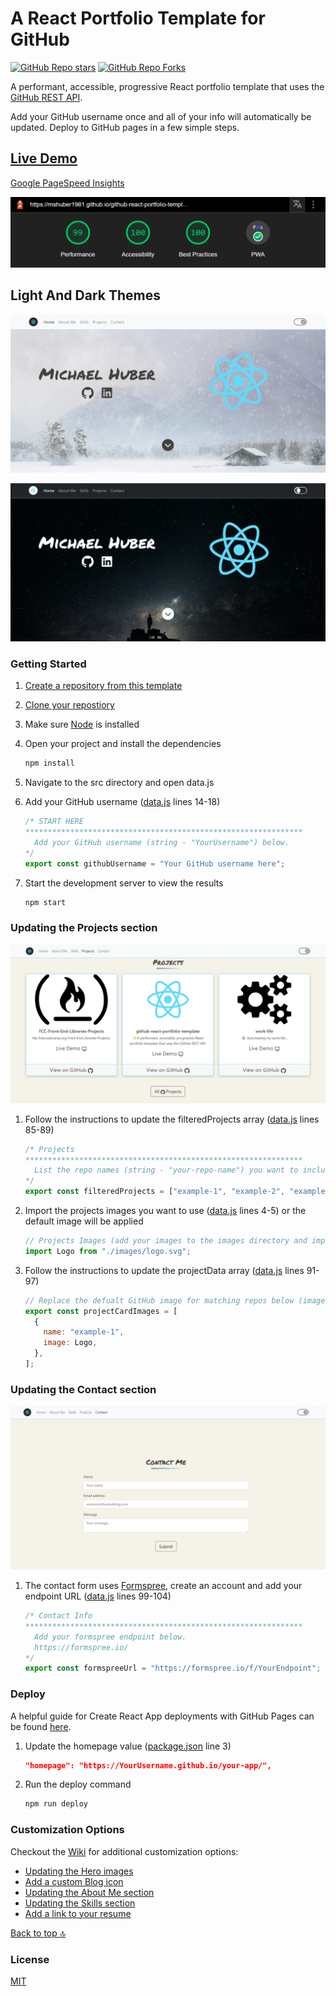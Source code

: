 # A React Portfolio Template for GitHub

[![GitHub Repo stars](https://img.shields.io/github/stars/mshuber1981/github-react-portfolio-template?color=%2361dbfb&style=for-the-badge&logo=github)](https://github.com/mshuber1981/github-react-portfolio-template/stargazers/) [![GitHub Repo Forks](https://img.shields.io/github/forks/mshuber1981/github-react-portfolio-template?color=%2361dbfb&style=for-the-badge&logo=github&label=Forks)](https://github.com/mshuber1981/github-react-portfolio-template/network/members)

A performant, accessible, progressive React portfolio template that uses the [GitHub REST API](https://docs.github.com/en/free-pro-team@latest/rest).

Add your GitHub username once and all of your info will automatically be updated. Deploy to GitHub pages in a few simple steps.

## [Live Demo](https://mshuber1981.github.io/github-react-portfolio-template/#/)

[Google PageSpeed Insights](https://developers.google.com/speed/pagespeed/insights/)

![Page Speed](/README_images/speed.png)

## Light And Dark Themes

![Hero Light](/README_images/hero.png)

![Hero Dark](/README_images/heroDark.png)

### Getting Started

1. [Create a repository from this template](https://docs.github.com/en/repositories/creating-and-managing-repositories/creating-a-repository-from-a-template)
2. [Clone your repostiory](https://developers.google.com/speed/pagespeed/insights/)
3. Make sure [Node](https://nodejs.org/en/) is installed
4. Open your project and install the dependencies

   ```bash
   npm install
   ```

5. Navigate to the src directory and open data.js
6. Add your GitHub username ([data.js](https://github.com/mshuber1981/github-react-portfolio-template/blob/main/src/data.js#L14) lines 14-18)

   ```javascript
   /* START HERE
   ************************************************************** 
     Add your GitHub username (string - "YourUsername") below.
   */
   export const githubUsername = "Your GitHub username here";
   ```

7. Start the development server to view the results

   ```bash
   npm start
   ```

### Updating the Projects section

![Projects](/README_images/projects.png)

1. Follow the instructions to update the filteredProjects array ([data.js](https://github.com/mshuber1981/github-react-portfolio-template/blob/main/src/data.js#L85) lines 85-89)

   ```javascript
   /* Projects
   ************************************************************** 
     List the repo names (string - "your-repo-name") you want to include (they will be sorted alphabetically). If empty, only the first 3 will be included.
   */
   export const filteredProjects = ["example-1", "example-2", "example-3"];
   ```

2. Import the projects images you want to use ([data.js](https://github.com/mshuber1981/github-react-portfolio-template/blob/main/src/data.js#L4) lines 4-5) or the default image will be applied

   ```javascript
   // Projects Images (add your images to the images directory and import below)
   import Logo from "./images/logo.svg";
   ```

3. Follow the instructions to update the projectData array ([data.js](https://github.com/mshuber1981/github-react-portfolio-template/blob/main/src/data.js#L91) lines 91-97)

   ```javascript
   // Replace the defualt GitHub image for matching repos below (images imported above - lines 13-14)
   export const projectCardImages = [
     {
       name: "example-1",
       image: Logo,
     },
   ];
   ```

### Updating the Contact section

![Projects](/README_images/contact.png)

1. The contact form uses [Formspree](https://formspree.io/), create an account and add your endpoint URL ([data.js](https://github.com/mshuber1981/github-react-portfolio-template/blob/main/src/data.js#L99) lines 99-104)

   ```javascript
   /* Contact Info
   ************************************************************** 
     Add your formspree endpoint below.
     https://formspree.io/
   */
   export const formspreeUrl = "https://formspree.io/f/YourEndpoint";
   ```

### Deploy

A helpful guide for Create React App deployments with GitHub Pages can be found [here](https://create-react-app.dev/docs/deployment#github-pages).

1. Update the homepage value ([package.json](https://github.com/mshuber1981/github-react-portfolio-template/blob/0133fcc02ab048fefcf73825d02385ffe27c3721/package.json#L3) line 3)

   ```json
   "homepage": "https://YourUsername.github.io/your-app/",
   ```

2. Run the deploy command

   ```bash
   npm run deploy
   ```

### Customization Options

Checkout the [Wiki](https://github.com/mshuber1981/github-react-portfolio-template/wiki) for additional customization options:

- [Updating the Hero images](https://github.com/mshuber1981/github-react-portfolio-template/wiki/Updating-the-Hero-images)
- [Add a custom Blog icon](https://github.com/mshuber1981/github-react-portfolio-template/wiki/Updating-the-Hero-images#add-a-custom-blog-icon)
- [Updating the About Me section](https://github.com/mshuber1981/github-react-portfolio-template/wiki/Updating-the-About-Me-section)
- [Updating the Skills section](https://github.com/mshuber1981/github-react-portfolio-template/wiki/Updating-the-Skills-section)
- [Add a link to your resume](https://github.com/mshuber1981/github-react-portfolio-template/wiki/Updating-the-Skills-section#add-a-link-to-your-resume)

[Back to top :top:](#a-react-portfolio-template-for-github)

### License

[MIT](https://choosealicense.com/licenses/mit/)
